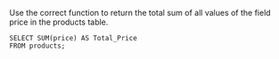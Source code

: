 Use the correct function to return the total sum of all values of the field price in the products table.

    SELECT SUM(price) AS Total_Price
    FROM products;
